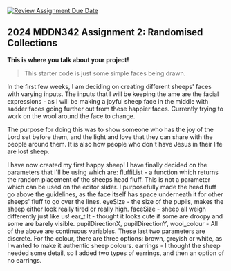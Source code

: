 [![Review Assignment Due Date](https://classroom.github.com/assets/deadline-readme-button-24ddc0f5d75046c5622901739e7c5dd533143b0c8e959d652212380cedb1ea36.svg)](https://classroom.github.com/a/uYb6fuja)
## 2024 MDDN342 Assignment 2: Randomised Collections

**This is where you talk about your project!**

>This starter code is just some simple faces being drawn. 

In the first few weeks, I am deciding on creating different sheeps' faces with varying inputs. The inputs that I will be keeping the ame are the facial expressions - as I will be making a joyful sheep face in the middle with sadder faces going further out from these happier faces. 
Currently trying to work on the wool around the face to change. 

The purpose for doing this was to show someone who has the joy of the Lord set before them, and the light and love that they can share with the people around them. It is also how people who don't have Jesus in their life are lost sheep. 

I have now created my first happy sheep! I have finally decided on the parameters that I'll be using which are:
    fluffiList - a function which returns the random placement of the sheeps head fluff. This is not a parameter which can be used on the editor slider. I purposefully made the head fluff go above the guidelines, as the face itself has space underneath it for other sheeps' fluff to go over the lines.
    eyeSize - the size of the pupils, makes the sheep either look really tired or really high.
    faceSize - sheep all weigh differently just like us!
    ear_tilt - thought it looks cute if some are droopy and some are barely visible.
    pupilDirectionX, 
    pupilDirectionY, 
    wool_colour - All of the above are continuous variables. These last two parameters are discrete. For the colour, there are three options: brown, greyish or white, as I wanted to make it authentic sheep colours.
    earrings - I thought the sheep needed some detail, so I added two types of earrings, and then an option of no earrings.